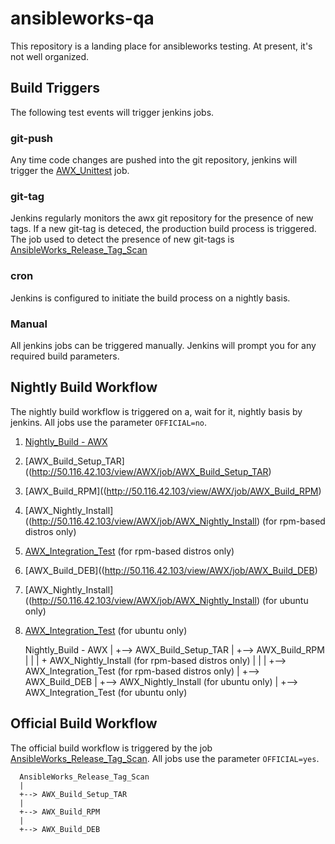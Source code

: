 # ansibleworks-qa

This repository is a landing place for ansibleworks testing.  At present, it's not well organized.

## Build Triggers

The following test events will trigger jenkins jobs.

### git-push

Any time code changes are pushed into the git repository, jenkins will trigger the [AWX_Unittest](http://50.116.42.103/view/AWX/job/AWX_Unittest/) job.


### git-tag

Jenkins regularly monitors the awx git repository for the presence of new tags.  If a new git-tag is deteced, the production build process is triggered.  The job used to detect the presence of new git-tags is [AnsibleWorks_Release_Tag_Scan](http://50.116.42.103/view/AWX/job/AnsibleWorks_Release_Tag_Scan/)

### cron

Jenkins is configured to initiate the build process on a nightly basis.

### Manual

All jenkins jobs can be triggered manually.  Jenkins will prompt you for any required build parameters.

## Nightly Build Workflow

The nightly build workflow is triggered on a, wait for it, nightly basis by jenkins.  All jobs use the parameter `OFFICIAL=no`.

1. [Nightly_Build - AWX](http://50.116.42.103/view/AWX/job/Nightly%20Build%20-%20AWX/)
 1. [AWX_Build_Setup_TAR]((http://50.116.42.103/view/AWX/job/AWX_Build_Setup_TAR)
 1. [AWX_Build_RPM]((http://50.116.42.103/view/AWX/job/AWX_Build_RPM)
  1. [AWX_Nightly_Install]((http://50.116.42.103/view/AWX/job/AWX_Nightly_Install)  (for rpm-based distros only)
   1. [AWX_Integration_Test](http://50.116.42.103/view/AWX/job/AWX_Integration_Test) (for rpm-based distros only)
 1. [AWX_Build_DEB]((http://50.116.42.103/view/AWX/job/AWX_Build_DEB)
  1. [AWX_Nightly_Install]((http://50.116.42.103/view/AWX/job/AWX_Nightly_Install)  (for ubuntu only)
   1. [AWX_Integration_Test](http://50.116.42.103/view/AWX/job/AWX_Integration_Test) (for ubuntu only)

      Nightly_Build - AWX
      |
      +--> AWX_Build_Setup_TAR
      |
      +--> AWX_Build_RPM
      |    |
      |    + AWX_Nightly_Install (for rpm-based distros only)
      |      |
      |      +--> AWX_Integration_Test (for rpm-based distros only)
      |
      +--> AWX_Build_DEB
           |
           +--> AWX_Nightly_Install (for ubuntu only)
             |
             +--> AWX_Integration_Test (for ubuntu only)

## Official Build Workflow

The official build workflow is triggered by the job [AnsibleWorks_Release_Tag_Scan](http://50.116.42.103/view/AWX/job/AnsibleWorks_Release_Tag_Scan/).  All jobs use the parameter `OFFICIAL=yes`.

      AnsibleWorks_Release_Tag_Scan
      |
      +--> AWX_Build_Setup_TAR
      |
      +--> AWX_Build_RPM
      |
      +--> AWX_Build_DEB
